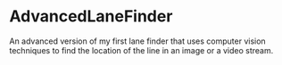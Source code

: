 # AdvancedLaneFinder
An advanced version of my first lane finder that uses computer vision techniques to find the location of the line in an image or a video stream.
